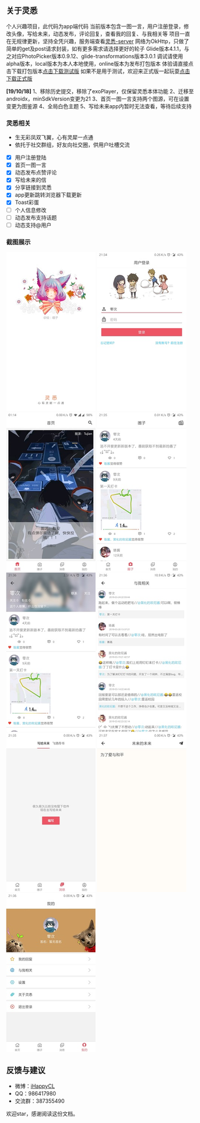## 关于灵悉

个人兴趣项目，此代码为app端代码
当前版本包含一图一言，用户注册登录，修改头像，写给未来，动态发布，评论回复，查看我的回复、与我相关等
项目一直在无规律更新，坚持全凭兴趣，服务端查看[灵悉-server](https://github.com/happycao/lingxi-server)
网络为OkHttp，只做了简单的get及post请求封装，如有更多需求请选择更好的轮子
Glide版本4.1.1，与之对应PhotoPicker版本0.9.12、glide-transformations版本3.0.1
调试请使用alpha版本，local版本为本人本地使用，online版本为发布打包版本
体验请直接点击下载打包版本[点击下载测试版](http://47.100.245.128/download/lingxi-test.apk)
如果不是用于测试，欢迎来正式版一起玩耍[点击下载正式版](http://47.100.245.128/download/lingxi.apk)

**[19/10/18]**
1、移除历史提交，移除了exoPlayer，仅保留灵悉本体功能
2、迁移至androidx，minSdkVersion变更为21
3、首页一图一言支持两个图源，可在设置变更为图鉴源
4、全局白色主题
5、写给未来app内暂时无法查看，等待后续支持

### 灵悉相关

- 生无彩凤双飞翼，心有灵犀一点通
- 依托于社交群组，好友向社交圈，供用户吐槽交流
- [x] 用户注册登陆
- [x] 首页一图一言
- [x] 动态发布点赞评论
- [x] 写给未来的信
- [x] 分享链接到灵悉
- [x] app更新跳转浏览器下载更新
- [x] Toast彩蛋
- [ ] 个人信息修改
- [ ] 动态发布支持话题
- [ ] 动态支持@用户

### 截图展示
![欢迎页](screenshot/Screenshot_welcome.jpg)
![登录页](screenshot/Screenshot_login.jpg)
![主页](screenshot/Screenshot_home.jpg)
![动态页](screenshot/Screenshot_feed.jpg)
![用户页](screenshot/Screenshot_user.jpg)
![与我相关页](screenshot/Screenshot_relevant.jpg)
![消息](screenshot/Screenshot_message.jpg)
![发布页](screenshot/Screenshot_publish.jpg)
![我的页](screenshot/Screenshot_mine.jpg)

## 反馈与建议
- 微博：[iHappyCL](http://weibo.com/374845241)
- QQ：986417980
- 交流群：387355490

欢迎star，感谢阅读这份文档。